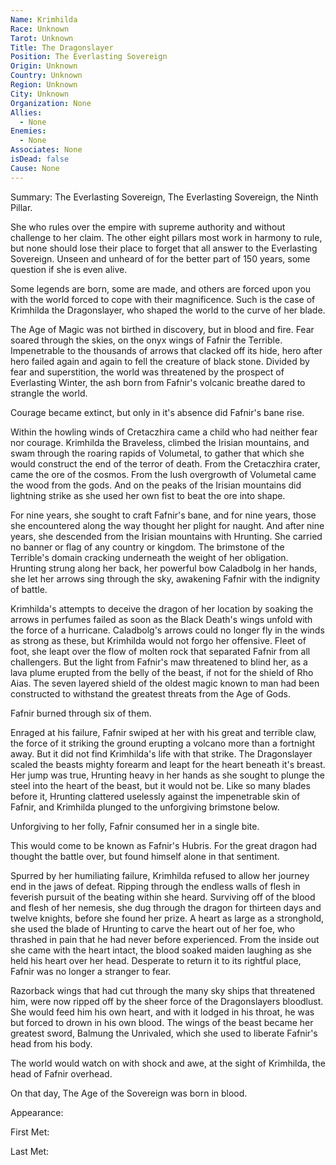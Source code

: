 ```yaml
---
Name: Krimhilda
Race: Unknown
Tarot: Unknown
Title: The Dragonslayer
Position: The Everlasting Sovereign
Origin: Unknown
Country: Unknown
Region: Unknown
City: Unknown
Organization: None
Allies:
  - None
Enemies:
  - None
Associates: None
isDead: false
Cause: None
---
```

Summary:
The Everlasting Sovereign, The Everlasting Sovereign, the Ninth Pillar.

She who rules over the empire with supreme authority and without challenge to her claim. The other eight pillars most work in harmony to rule, but none should lose their place to forget that all answer to the Everlasting Sovereign. Unseen and unheard of for the better part of 150 years, some question if she is even alive.

Some legends are born, some are made, and others are forced upon you with the world forced to cope with their magnificence. Such is the case of Krimhilda the Dragonslayer, who shaped the world to the curve of her blade.

The Age of Magic was not birthed in discovery, but in blood and fire. Fear soared through the skies, on the onyx wings of Fafnir the Terrible. Impenetrable to the thousands of arrows that clacked off its hide, hero after hero failed again and again to fell the creature of black stone. Divided by fear and superstition, the world was threatened by the prospect of Everlasting Winter, the ash born from Fafnir's volcanic breathe dared to strangle the world.

Courage became extinct, but only in it's absence did Fafnir's bane rise.

Within the howling winds of Cretaczhira came a child who had neither fear nor courage. Krimhilda the Braveless, climbed the Irisian mountains, and swam through the roaring rapids of Volumetal, to gather that which she would construct the end of the terror of death. From the Cretaczhira crater, came the ore of the cosmos. From the lush overgrowth of Volumetal came the wood from the gods. And on the peaks of the Irisian mountains did lightning strike as she used her own fist to beat the ore into shape.

For nine years, she sought to craft Fafnir's bane, and for nine years, those she encountered along the way thought her plight for naught. And after nine years, she descended from the Irisian mountains with Hrunting. She carried no banner or flag of any country or kingdom. The brimstone of the Terrible's domain cracking underneath the weight of her obligation. Hrunting strung along her back, her powerful bow Caladbolg in her hands, she let her arrows sing through the sky, awakening Fafnir with the indignity of battle. 

Krimhilda's attempts to deceive the dragon of her location by soaking the arrows in perfumes failed as soon as the Black Death's wings unfold with the force of a hurricane. Caladbolg's arrows could no longer fly in the winds as strong as these, but Krimhilda would not forgo her offensive. Fleet of foot, she leapt over the flow of molten rock that separated Fafnir from all challengers. But the light from Fafnir's maw threatened to blind her, as a lava plume erupted from the belly of the beast, if not for the shield of Rho Aias. The seven layered shield of the oldest magic known to man had been constructed to withstand the greatest threats from the Age of Gods. 

Fafnir burned through six of them. 

Enraged at his failure, Fafnir swiped at her with his great and terrible claw, the force of it striking the ground erupting a volcano more than a fortnight away. But it did not find Krimhilda's life with that strike. The Dragonslayer scaled the beasts mighty forearm and leapt for the heart beneath it's breast. Her jump was true, Hrunting heavy in her hands as she sought to plunge the steel into the heart of the beast, but it would not be. Like so many blades before it, Hrunting clattered uselessly against the impenetrable skin of Fafnir, and Krimhilda plunged to the unforgiving brimstone below.

Unforgiving to her folly, Fafnir consumed her in a single bite.

This would come to be known as Fafnir's Hubris. For the great dragon had thought the battle over, but found himself alone in that sentiment.

Spurred by her humiliating failure, Krimhilda refused to allow her journey end in the jaws of defeat. Ripping through the endless walls of flesh in feverish pursuit of the beating within she heard. Surviving off of the blood and flesh of her nemesis, she dug through the dragon for thirteen days and twelve knights, before she found her prize. A heart as large as a stronghold, she used the blade of Hrunting to carve the heart out of her foe, who thrashed in pain that he had never before experienced. From the inside out she came with the heart intact, the blood soaked maiden laughing as she held his heart over her head. Desperate to return it to its rightful place, Fafnir was no longer a stranger to fear. 

Razorback wings that had cut through the many sky ships that threatened him, were now ripped off by the sheer force of the Dragonslayers bloodlust. She would feed him his own heart, and with it lodged in his throat, he was but forced to drown in his own blood. The wings of the beast became her greatest sword, Balmung the Unrivaled, which she used to liberate Fafnir's head from his body.

The world would watch on with shock and awe, at the sight of Krimhilda, the head of Fafnir overhead. 

On that day, The Age of the Sovereign was born in blood.

Appearance: 

First Met: 

Last Met: 
